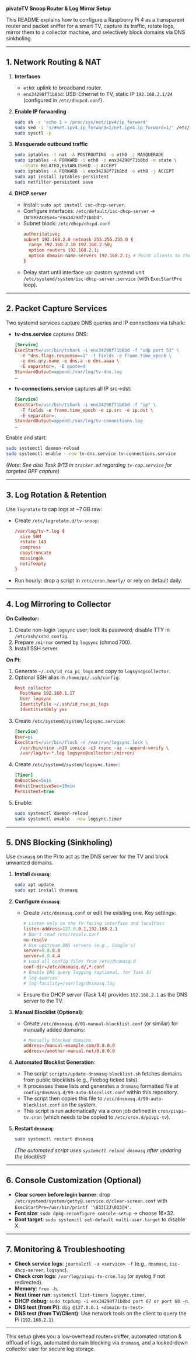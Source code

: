 **pivateTV Snoop Router & Log Mirror Setup**

This README explains how to configure a Raspberry Pi 4 as a transparent router and packet sniffer for a smart TV, capture its traffic, rotate logs, mirror them to a collector machine, and selectively block domains via DNS sinkholing.

---

## 1. Network Routing & NAT

1. **Interfaces**
   - `eth0`: uplink to broadband router.
   - `enx34298f71b8bd`: USB-Ethernet to TV, static IP `192.168.2.1/24` (configured in `/etc/dhcpcd.conf`).

2. **Enable IP forwarding**
   ```bash
   sudo sh -c 'echo 1 > /proc/sys/net/ipv4/ip_forward'
   sudo sed -i 's/#net.ipv4.ip_forward=1/net.ipv4.ip_forward=1/' /etc/sysctl.conf
   sudo sysctl -p
   ```

3. **Masquerade outbound traffic**
   ```bash
   sudo iptables -t nat -A POSTROUTING -o eth0 -j MASQUERADE
   sudo iptables -A FORWARD -i eth0 -o enx34298f71b8bd -m state \
     --state RELATED,ESTABLISHED -j ACCEPT
   sudo iptables -A FORWARD -i enx34298f71b8bd -o eth0 -j ACCEPT
   sudo apt install iptables-persistent
   sudo netfilter-persistent save
   ```

4. **DHCP server**
   - Install: `sudo apt install isc-dhcp-server`.
   - Configure interfaces: `/etc/default/isc-dhcp-server` → `INTERFACESv4="enx34298f71b8bd"`.
   - Subnet block: `/etc/dhcp/dhcpd.conf`
     ```conf
     authoritative;
     subnet 192.168.2.0 netmask 255.255.255.0 {
       range 192.168.2.10 192.168.2.50;
       option routers 192.168.2.1;
       option domain-name-servers 192.168.2.1; # Point clients to the Pi for DNS
     }
     ```
   - Delay start until interface up: custom systemd unit `/etc/systemd/system/isc-dhcp-server.service` (with `ExecStartPre` loop).

---

## 2. Packet Capture Services

Two systemd services capture DNS queries and IP connections via tshark:

- **tv-dns.service** captures DNS:
  ```ini
  [Service]
  ExecStart=/usr/bin/tshark -i enx34298f71b8bd -f "udp port 53" \
    -Y "dns.flags.response==1" -T fields -e frame.time_epoch \
    -e dns.qry.name -e dns.a -e dns.aaaa \
    -E separator=, -E quote=d
  StandardOutput=append:/var/log/tv-dns.log
  …
  ```

- **tv-connections.service** captures all IP src→dst:
  ```ini
  [Service]
  ExecStart=/usr/bin/tshark -i enx34298f71b8bd -f "ip" \
    -T fields -e frame.time_epoch -e ip.src -e ip.dst \
    -E separator=,
  StandardOutput=append:/var/log/tv-connections.log
  …
  ```

Enable and start:
```bash
sudo systemctl daemon-reload
sudo systemctl enable --now tv-dns.service tv-connections.service
```
*(Note: See also Task 9/13 in `tracker.md` regarding `tv-cap.service` for targeted BPF capture)*

---

## 3. Log Rotation & Retention

Use `logrotate` to cap logs at ~7 GB raw:

- Create `/etc/logrotate.d/tv-snoop`:
  ```conf
  /var/log/tv-*.log {
    size 50M
    rotate 140
    compress
    copytruncate
    missingok
    notifempty
  }
  ```
- Run hourly: drop a script in `/etc/cron.hourly/` or rely on default daily.

---

## 4. Log Mirroring to Collector

**On Collector:**
1. Create non-login `logsync` user; lock its password; disable TTY in `/etc/ssh/sshd_config`.
2. Prepare `/mirror` owned by `logsync` (chmod 700).
3. Install SSH server.

**On Pi:**
1. Generate `~/.ssh/id_rsa_pi_logs` and copy to `logsync@collector`.
2. Optional SSH alias in `/home/pi/.ssh/config`:
   ```ini
   Host collector
     HostName 192.168.1.17
     User logsync
     IdentityFile ~/.ssh/id_rsa_pi_logs
     IdentitiesOnly yes
   ```
3. Create `/etc/systemd/system/logsync.service`:
   ```ini
   [Service]
   User=pi
   ExecStart=/usr/bin/flock -n /var/run/logsync.lock \
     /usr/bin/nice -n19 ionice -c3 rsync -az --append-verify \
     /var/log/tv-*.log logsync@collector:/mirror/
   ```
4. Create `/etc/systemd/system/logsync.timer`:
   ```ini
   [Timer]
   OnBootSec=5min
   OnUnitInactiveSec=10min
   Persistent=true
   ```
5. Enable:
   ```bash
   sudo systemctl daemon-reload
   sudo systemctl enable --now logsync.timer
   ```

---

## 5. DNS Blocking (Sinkholing)

Use `dnsmasq` on the Pi to act as the DNS server for the TV and block unwanted domains.

1. **Install `dnsmasq`**:
   ```bash
   sudo apt update
   sudo apt install dnsmasq
   ```

2. **Configure `dnsmasq`**:
   - Create `/etc/dnsmasq.conf` or edit the existing one. Key settings:
     ```conf
     # Listen only on the TV-facing interface and localhost
     listen-address=127.0.0.1,192.168.2.1
     # Don't read /etc/resolv.conf
     no-resolv
     # Use upstream DNS servers (e.g., Google's)
     server=8.8.8.8
     server=8.8.4.4
     # Load all config files from /etc/dnsmasq.d
     conf-dir=/etc/dnsmasq.d/,*.conf
     # Enable DNS query logging (optional, for Task 3)
     # log-queries
     # log-facility=/var/log/dnsmasq.log
     ```
   - Ensure the DHCP server (Task 1.4) provides `192.168.2.1` as the DNS server to the TV.

3. **Manual Blocklist (Optional)**:
   - Create `/etc/dnsmasq.d/01-manual-blocklist.conf` (or similar) for manually added domains:
     ```conf
     # Manually blocked domains
     address=/manual-example.com/0.0.0.0
     address=/another-manual.net/0.0.0.0
     ```

4. **Automated Blocklist Generation**:
   - The script `scripts/update-dnsmasq-blocklist.sh` fetches domains from public blocklists (e.g., Firebog ticked lists).
   - It processes these lists and generates a `dnsmasq` formatted file at `config/dnsmasq.d/99-auto-blocklist.conf` within this repository.
   - The script then copies this file to `/etc/dnsmasq.d/99-auto-blocklist.conf` on the system.
   - This script is run automatically via a cron job defined in `cron/pivpi-tv.cron` (which needs to be copied to `/etc/cron.d/pivpi-tv`).

5. **Restart `dnsmasq`**:
   ```bash
   sudo systemctl restart dnsmasq
   ```
   *(The automated script uses `systemctl reload dnsmasq` after updating the blocklist)*

---

## 6. Console Customization (Optional)

- **Clear screen before login banner**: drop `/etc/systemd/system/getty@.service.d/clear-screen.conf` with `ExecStartPre=/usr/bin/printf '\033[2J\033[H'`.
- **Font size**: `sudo dpkg-reconfigure console-setup` → choose 16×32.
- **Boot target**: `sudo systemctl set-default multi-user.target` to disable X.

---

## 7. Monitoring & Troubleshooting

- **Check service logs**: `journalctl -u <service> -f` (e.g., `dnsmasq`, `isc-dhcp-server`, `logsync`).
- **Check cron logs**: `/var/log/pivpi-tv-cron.log` (or syslog if not redirected).
- **Memory**: `free -h`.
- **Next timer run**: `systemctl list-timers logsync.timer`.
- **DHCP debug**: `sudo tcpdump -i enx34298f71b8bd port 67 or port 68 -n`.
- **DNS test (from Pi)**: `dig @127.0.0.1 <domain-to-test>`
- **DNS test (from TV/Client)**: Use network tools on the client to query the Pi (`192.168.2.1`).

---

This setup gives you a low‑overhead router+sniffer, automated rotation & offload of logs, automated domain blocking via `dnsmasq`, and a locked‑down collector user for secure log storage.
